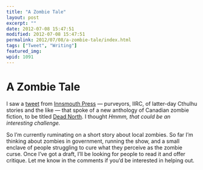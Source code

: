 ```yaml
---
title: "A Zombie Tale"
layout: post
excerpt: ""
date: 2012-07-08 15:47:51
modified: 2012-07-08 15:47:51
permalink: 2012/07/08/a-zombie-tale/index.html
tags: ["Tweet", "Writing"]
featured_img: 
wpid: 1091
---
```


# A Zombie Tale

I saw a [tweet](https://twitter.com/innsmouthpress/status/221308548498460672) from [Innsmouth Press](http://www.innsmouthfreepress.com/) — purveyors, IIRC, of latter-day Cthulhu stories and the like — that spoke of a new anthology of Canadian zombie fiction, to be titled [Dead North](http://silviamoreno-garcia.com/blog/dead-north-guidelines/). I thought *Hmmm, that could be an interesting challenge.*

So I’m currently ruminating on a short story about local zombies. So far I’m thinking about zombies in government, running the show, and a small enclave of people struggling to cure what they perceive as the zombie curse. Once I’ve got a draft, I’ll be looking for people to read it and offer critique. Let me know in the comments if you’d be interested in helping out.